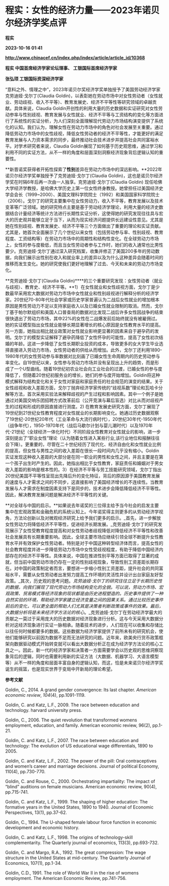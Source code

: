 # 程实：女性的经济力量——2023年诺贝尔经济学奖点评
**程实**

**2023-10-16 01:41**

**http://www.chinacef.cn/index.php/index/article/article_id/10368**

**程实 中国首席经济学家论坛理事、 工银国际首席经济学家**

**张弘顼 工银国际资深经济学家**

“意料之外、情理之中”，2023年诺贝尔奖经济学奖单独授予了美国劳动经济学家克劳迪娅·戈尔丁(Claudia Goldin)，以表彰她在劳动市场中对女性劳动者（女性就业、劳动歧视、收入不平等）、教育发展史、经济不平等性等研究领域的卓越贡献。具体来说，Claudia Goldin开创性的利用大量的历史数据和实证研究对女性劳动参率与性别歧视、教育发展与女性就业、经济不平等与工资结构的变化等方面进行了系统性的实证分析，为人们深刻全面理解现代劳动力市场结构演变提供了系统化的认知。我们认为，理解女性在劳动力市场中的角色对社会发展至关重要。通过降低劳动力市场中的女性歧视，降低女性劳动者的经济不平等性，才能更好的满足教育发展与人力资本需求的同步，最终推动社会技术进步并提高社会共同富裕水平。对学术研究者来说，Claudia Goldin展现了如何基于历史观思维，通过学习和利用不同的实证方法，从不一样的角度和层面深刻洞察经济现象背后逻辑认知的重要性。

**新晋诺奖获得者开拓性探索了****性别****差异在劳动力市场中的深远影响。**2022年诺贝尔经济学奖单独授予了克劳迪娅·戈尔丁(Claudia Goldin)，这也是诺贝尔经济学奖在时隔6年后再一次由一人独享。克劳迪娅·戈尔丁(Claudia Goldin) 现任哈佛大学经济学教授，是哈佛大学历史上第一位女性终身教授。她曾担任过美国经济史学会会长（1999~2000）、美国文理科学院院士（1992）和美国国家科学院院士（2006）。戈尔丁的研究主要集中在女性劳动力，收入不平等，教育发展以及技术变革等广泛领域。她的研究特点主要是基于劳动经济学理论，利用大量的经济史数据结合计量经济等统计方法进行长期性实证分析，这使得她的研究发现往往具与宏大的历史观并能够立足于当下，从而为现实经济问题提供长远建设性意见。尤其是她在性别歧视、教育发展史、经济不平等三个方面做出了重要的理论和实证贡献。尤其是，她首次全面展示了几个世纪以来女性（包括劳动参与率、性别歧视、教育程度、工资结构等）在劳动力市场中的周期性和结构性变化。在全球劳动力市场上，女性的参与度极低，而且当女性劳动者参与工作时，她们的收入通常也比男性要少。克劳迪娅·戈尔丁通过深入研究档案，收集并修正了美国200多年的劳动数据，向我们展示出性别在收入和就业率上的差异以及为什么这种差异会随着时间的推移而发生变化。她的研究使我们更好地理解了过去、今天和未来的劳动力市场变化。

**克劳迪娅·戈尔丁(Claudia Goldin)****的三个重要研究发现：女性劳动者（就业与歧视）、教育史、经济不平等。**1）在女性就业和女性歧视方面，戈尔丁是少数最早采用宏大数据对劳动力市场中女性就业和性别歧视进行解释分析的经济学家。20世纪70-80年代社会学家或历史学家普遍认为二战后女性就业的增加根本原因是男性劳动力不足以支持家庭收入以及已婚女性就业限制的取消。然而，戈尔丁基于帕尔默组织和美国人口普查局的数据对比发现二战后许多女性因战争的结束很快退出了劳动力市场，其中22%的女性在二战爆发前后始终就没有被雇佣过。她的实证模型指出女性就业能够长期显著增长的核心原因是女性教育水平的提高。另一方面，她指出相比就业政策对女性就业影响更显著的因素来自于避孕药的发明。戈尔丁的模型实证解释了避孕药降低了女性怀孕的可能性，提高了女性初次结婚的年龄。这进一步降低了女性长期职业投资的成本，导致更多的女大学生毕业选择直接进入劳动力市场，女性劳动者的供给从而增加。此外，戈尔丁还利用1890-1980年代的女性劳动参与率数据对比刻画了已婚女性生命周期内的历史劳动参与率变化。自19世纪以来，女性参与劳动力市场并没有呈现出上升的趋势，而是形成了一个U型曲线。随着19世纪初农业社会向工业社会的过渡，已婚女性的参与度降低了，但随着20世纪初服务业的增长，她们的参与度开始增加。Goldin将这种模式解释为结构变化和关于女性对家庭和家庭责任的社会规范的演变的结果。关于女性歧视和收入差距方面，戈尔丁抛弃经济学家传统的“歧视系数”理论和瓦哈卡分解等方法，首次采用实验法来解释歧视的产生过程和影响因素。其中一个例子是她通过对美国交响乐团招聘方式改革前后（公开竞演与幕后盲选）对比从而对歧视产生的过程和形成的原因直接进行测度。2) 在教育发展史研究方面，戈尔丁展现了19世纪到21世纪女性教育程度对女性就业的长期影响变化。她通过历史数据观察了19世纪\-20世纪20年代（工业革命与大流行病时代），20世纪30年代\-1950年代（战争年代），1950-1970年代（战后马歇尔计划与婴儿潮时代）以及1970年代\-21世纪（全球经济一体化时代）不同阶段女性教育对女性就业的影响，进一步深刻提出了“职业女性”理论（认为随着女性进入某些行业,该行业地位和报酬往往会下降）。更重要的，尽管在二十世纪经历了现代化、经济自由化和女性就业比例的提高，但女性与男性之间的收入差距在很长一段时间内几乎没有缩小。Goldin实证发现这种收入差距的大部分是在同一职业的男性和女性之间，并且主要是在第一个孩子出生时产生的。因此，她指出相比于女性教育，家庭责任和婚姻对于男女收入差距的影响是根本性的。3）在经济不平等与劳工技能研究领域，戈尔丁指出20世纪美国不平等性呈现出先降后升的变化特征，背后的原因源于美国教育发展的速度与人才需求之间的不同步，这直接影响了美国经济增长的不连续性。当教育发展与人才需求在制度因素支持下是同步的，技术进步会降低降低经济不平等性。因此，解决教育发展问题是解决经济不平等性的关键。

**对全球与中国的启示。**如果说去年诺奖的三位得主给予当今社会的启发主要集中在宏观政策和金融危机的系统认知上。今年诺奖得主则更多的从劳动经济学视角，方法论创新以及对微观经济研究上给予我们更多的启示。_首先，进一步解放女性劳动力将降低经济不平等性，促进经济长期发展。_克劳迪娅·戈尔丁的研究发现展示了女性受教育程度提高和对女性劳动者歧视降低对降低经济不平等性和改善社会发展具有长期重要影响。因此，全球主要市场应继续引领全球不断提升女性教育水平并有效保护女性劳动者。特别是对于中国这种转型经济体而言，提高女性的社会教育程度并进一步降低劳动力市场中女性受歧视程度，有助于降低中国经济内部存在的经济不平等性。具体来说，中国在推进性别平等方面已取得了显著的成就，但当前中国劳动市场仍存在一定的性别歧视现象，导致性别工资差距长期存在。对中国的政策制定者而言，要想进一步缩小性别工资差距，提升社会的共同富裕水平，需要从女性劳动者出发努力提高工作环境的灵活性并设计出台家庭友好型政策。_其次，历史观的思考问题。_克劳迪娅·戈尔丁的研究往往立足于长期历史性的数据，向我们展现了现代劳动力市场结构变化的全貌。可以说，劳动力市场、宏观政策、贸易模式等经济现象的现状都是由历史进程塑造的。历史事件提供了一种自然实验的环境，帮助经济学家建立经济变量之间的因果关系。通过比较历史事件前后的变化，可以更全面的帮助人们尤其是决策者判断政策或事件的效果。_最后，大数据分析将是未来经济学方法论的核心__。_克劳迪娅·戈尔丁在劳动经济学最大的贡献之一莫过于采用庞大的历史数据对经济现象进行分析。这与今天采用大数据分析对这经济现象进行实证一脉相承。随着技术的进步，人们现在可以收集和存储比以往任何时候都要多的数据。这些数据为经济学家提供了前所未有的研究机会，使他们能够研究以前因为数据不足而无法研究的问题。近年来，欧美央行货币政策框架向数据驱动模式开始转变就可以看出大数据分析正在成为经济学方法论的核心工具之一。因此，新一代的经济学家和决策者一方面需要学会以历史观的思维洞察现象背后的逻辑，同时也需要利用新的实证方法（大数据、机器学习、大语言模型等）从不一样的角度和层面丰富自身的逻辑认知，而这，恰是未来诺贝尔经济学奖诞生的摇篮，也是现实世界于变局中开新局的理论希望。

**参考文献**

Goldin, C., 2014. A grand gender convergence: Its last chapter. _American economic review_, _104_(4), pp.1091-1119.

Goldin, C. and Katz, L.F., 2009. The race between education and technology. harvard university press.

Goldin, C., 2006. The quiet revolution that transformed womens employment, education, and family. American economic review, 96(2), pp.1-21.

Goldin, C. and Katz, L.F., 2007. The race between education and technology: The evolution of US educational wage differentials, 1890 to 2005.

Goldin, C. and Katz, L.F., 2002. The power of the pill: Oral contraceptives and women’s career and marriage decisions. Journal of political Economy, 110(4), pp.730-770.

Goldin, C. and Rouse, C., 2000. Orchestrating impartiality: The impact of “blind” auditions on female musicians. American economic review, 90(4), pp.715-741.

Goldin, C. and Katz, L.F., 1999. The shaping of higher education: The formative years in the United States, 1890 to 1940. Journal of Economic Perspectives, 13(1), pp.37-62.

Goldin, C., 1994. The U-shaped female labour force function in economic development and economic history.

Goldin, C. and Katz, L.F., 1998. The origins of technology-skill complementarity. The Quarterly journal of economics, 113(3), pp.693-732.

Goldin, C. and Margo, R.A., 1992. The great compression: The wage structure in the United States at mid-century. The Quarterly Journal of Economics, 107(1), pp.1-34.

Goldin, C.D., 1991. The role of World War II in the rise of womens employment. The American Economic Review, pp.741-756.